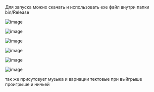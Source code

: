 Для запуска можно скачать и использовать exe файл внутри папки bin/Release


![image](https://github.com/Dinarchyk/StoneSciPaper/assets/34389023/43fbe05b-4597-4e7c-802e-9ee1853d0190)

![image](https://github.com/Dinarchyk/StoneSciPaper/assets/34389023/3b288df8-fc38-44ec-9d9c-7184ba3a7c62)

![image](https://github.com/Dinarchyk/StoneSciPaper/assets/34389023/c84c65d1-3e8a-4a28-9491-72e74d944b90)

![image](https://github.com/Dinarchyk/StoneSciPaper/assets/34389023/ca8170e7-acac-4c59-aea1-94ab0012c45e)

![image](https://github.com/Dinarchyk/StoneSciPaper/assets/34389023/7ff205bb-ee9a-4618-b190-8a2fb2021a99)

![image](https://github.com/Dinarchyk/StoneSciPaper/assets/34389023/7a0bd0c4-988b-46a7-ac2e-541ab2316b75)

так же присутсвует музыка и вариации тектовые при выйгрыше проигрыше и ничьей
